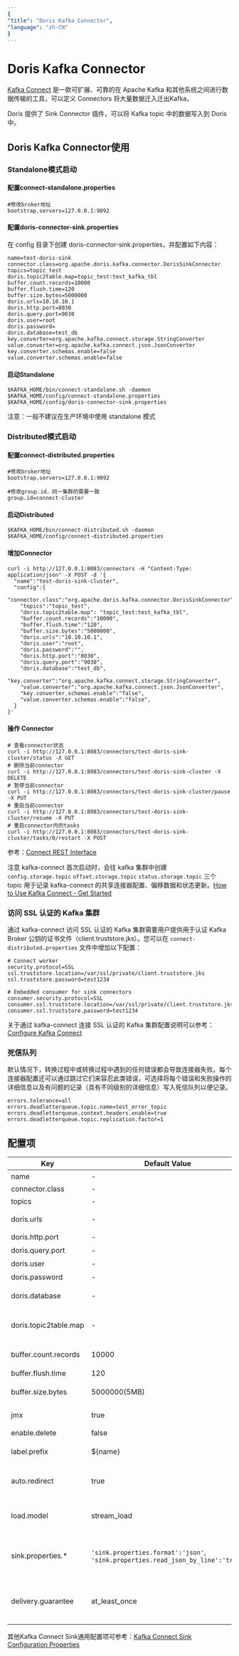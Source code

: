 ```yaml
---
{
"title": "Doris Kafka Connector",
"language": "zh-CN"
}
---
```


<!--
Licensed to the Apache Software Foundation (ASF) under one
or more contributor license agreements.  See the NOTICE file
distributed with this work for additional information
regarding copyright ownership.  The ASF licenses this file
to you under the Apache License, Version 2.0 (the
"License"); you may not use this file except in compliance
with the License.  You may obtain a copy of the License at

  http://www.apache.org/licenses/LICENSE-2.0

Unless required by applicable law or agreed to in writing,
software distributed under the License is distributed on an
"AS IS" BASIS, WITHOUT WARRANTIES OR CONDITIONS OF ANY
KIND, either express or implied.  See the License for the
specific language governing permissions and limitations
under the License.
-->

# Doris Kafka Connector

[Kafka Connect](https://docs.confluent.io/platform/current/connect/index.html) 是一款可扩展、可靠的在 Apache Kafka 和其他系统之间进行数据传输的工具，可以定义 Connectors 将大量数据迁入迁出Kafka。

Doris 提供了 Sink Connector 插件，可以将 Kafka topic 中的数据写入到 Doris 中。

## Doris Kafka Connector使用

### Standalone模式启动

#### 配置connect-standalone.properties

```properties
#修改broker地址
bootstrap.servers=127.0.0.1:9092
```

#### 配置doris-connector-sink.properties
在 config 目录下创建 doris-connector-sink.properties，并配置如下内容：

```properties
name=test-doris-sink
connector.class=org.apache.doris.kafka.connector.DorisSinkConnector
topics=topic_test
doris.topic2table.map=topic_test:test_kafka_tbl
buffer.count.records=10000
buffer.flush.time=120
buffer.size.bytes=5000000
doris.urls=10.10.10.1
doris.http.port=8030
doris.query.port=9030
doris.user=root
doris.password=
doris.database=test_db
key.converter=org.apache.kafka.connect.storage.StringConverter
value.converter=org.apache.kafka.connect.json.JsonConverter
key.converter.schemas.enable=false
value.converter.schemas.enable=false
```

#### 启动Standalone

```shell
$KAFKA_HOME/bin/connect-standalone.sh -daemon $KAFKA_HOME/config/connect-standalone.properties $KAFKA_HOME/config/doris-connector-sink.properties
```
注意：一般不建议在生产环境中使用 standalone 模式


### Distributed模式启动

#### 配置connect-distributed.properties

```properties
#修改broker地址
bootstrap.servers=127.0.0.1:9092

#修改group.id，同一集群的需要一致
group.id=connect-cluster
```



#### 启动Distributed

```shell
$KAFKA_HOME/bin/connect-distributed.sh -daemon $KAFKA_HOME/config/connect-distributed.properties
```


#### 增加Connector

```shell
curl -i http://127.0.0.1:8083/connectors -H "Content-Type: application/json" -X POST -d '{
  "name":"test-doris-sink-cluster",
  "config":{
    "connector.class":"org.apache.doris.kafka.connector.DorisSinkConnector",
    "topics":"topic_test",
    "doris.topic2table.map": "topic_test:test_kafka_tbl",
    "buffer.count.records":"10000",
    "buffer.flush.time":"120",
    "buffer.size.bytes":"5000000",
    "doris.urls":"10.10.10.1",
    "doris.user":"root",
    "doris.password":"",
    "doris.http.port":"8030",
    "doris.query.port":"9030",
    "doris.database":"test_db",
    "key.converter":"org.apache.kafka.connect.storage.StringConverter",
    "value.converter":"org.apache.kafka.connect.json.JsonConverter",
    "key.converter.schemas.enable":"false",
    "value.converter.schemas.enable":"false",
  }
}'
```

#### 操作 Connector
```
# 查看connector状态
curl -i http://127.0.0.1:8083/connectors/test-doris-sink-cluster/status -X GET
# 删除当前connector
curl -i http://127.0.0.1:8083/connectors/test-doris-sink-cluster -X DELETE
# 暂停当前connector
curl -i http://127.0.0.1:8083/connectors/test-doris-sink-cluster/pause -X PUT
# 重启当前connector
curl -i http://127.0.0.1:8083/connectors/test-doris-sink-cluster/resume -X PUT
# 重启connector内的tasks
curl -i http://127.0.0.1:8083/connectors/test-doris-sink-cluster/tasks/0/restart -X POST
```
参考：[Connect REST Interface](https://docs.confluent.io/platform/current/connect/references/restapi.html#kconnect-rest-interface)


注意 kafka-connect 首次启动时，会往 kafka 集群中创建 `config.storage.topic` `offset.storage.topic` `status.storage.topic` 三个 topic 用于记录 kafka-connect 的共享连接器配置、偏移数据和状态更新。[How to Use Kafka Connect - Get Started](https://docs.confluent.io/platform/current/connect/userguide.html)


### 访问 SSL 认证的 Kafka 集群
通过 kafka-connect 访问 SSL 认证的 Kafka 集群需要用户提供用于认证 Kafka Broker 公钥的证书文件（client.truststore.jks）。您可以在 `connect-distributed.properties` 文件中增加以下配置：
```
# Connect worker
security.protocol=SSL
ssl.truststore.location=/var/ssl/private/client.truststore.jks
ssl.truststore.password=test1234

# Embedded consumer for sink connectors
consumer.security.protocol=SSL
consumer.ssl.truststore.location=/var/ssl/private/client.truststore.jks
consumer.ssl.truststore.password=test1234
```
关于通过 kafka-connect 连接 SSL 认证的 Kafka 集群配置说明可以参考：[Configure Kafka Connect](https://docs.confluent.io/5.1.2/tutorials/security_tutorial.html#configure-kconnect-long)


### 死信队列
默认情况下，转换过程中或转换过程中遇到的任何错误都会导致连接器失败。每个连接器配置还可以通过跳过它们来容忍此类错误，可选择将每个错误和失败操作的详细信息以及有问题的记录（具有不同级别的详细信息）写入死信队列以便记录。
```
errors.tolerance=all
errors.deadletterqueue.topic.name=test_error_topic
errors.deadletterqueue.context.headers.enable=true
errors.deadletterqueue.topic.replication.factor=1
```


## 配置项


| Key                   | Default Value                                                                        | **Required** | **Description**                                                                                                                                                                                                        |
|-----------------------|--------------------------------------------------------------------------------------|--------------|------------------------------------------------------------------------------------------------------------------------------------------------------------------------------------------------------------------------|
| name                  | -                                                                                    | Y            | Connect应用名称，必须是在Kafka Connect环境中唯一                                                                                                                                                                                     |
| connector.class       | -                                                                                    | Y            | org.apache.doris.kafka.connector.DorisSinkConnector                                                                                                                                                                    |
| topics                | -                                                                                    | Y            | 订阅的topic列表，逗号分隔: topic1,topic2                                                                                                                                                                                         |
| doris.urls            | -                                                                                    | Y            | doris FE 连接地址。如果有多个，中间用逗号分割: 10.20.30.1,10.20.30.2,10.20.30.3                                                                                                                                                          |
| doris.http.port       | -                                                                                    | Y            | doris HTTP协议端口                                                                                                                                                                                                         |
| doris.query.port      | -                                                                                    | Y            | doris MySQL协议端口                                                                                                                                                                                                        |
| doris.user            | -                                                                                    | Y            | doris 用户名                                                                                                                                                                                                              |
| doris.password        | -                                                                                    | Y            | doris 密码                                                                                                                                                                                                               |
| doris.database        | -                                                                                    | Y            | 要写入的数据库。多个库时可以为空，同时在topic2table.map需要配置具体的库名称                                                                                                                                                                          |
| doris.topic2table.map | -                                                                                    | N            | topic和table表的对应关系，例：topic1:tb1,topic2:tb2<br />默认为空，表示topic和table名称一一对应。 <br />  多个库的格式为 topic1:db1.tbl1,topic2:db2.tbl2                                                                                               |
| buffer.count.records  | 10000                                                                                | N            | 在flush到doris之前，每个 Kafka 分区在内存中缓冲的记录数。默认 10000 条记录                                                                                                                                                                      |
| buffer.flush.time     | 120                                                                                  | N            | buffer刷新间隔，单位秒，默认120秒                                                                                                                                                                                                  |
| buffer.size.bytes     | 5000000(5MB)                                                                         | N            | 每个 Kafka 分区在内存中缓冲的记录的累积大小，单位字节，默认5MB                                                                                                                                                                                   |
| jmx                   | true                                                                                 | N            | 通过 JMX 获取 connector 内部监控指标, 请参考: [Doris-Connector-JMX](https://github.com/apache/doris-kafka-connector/blob/master/docs/zh-CN/Doris-Connector-JMX.md)                                                                  |
| enable.delete         | false                                                                                | N            | 是否同步删除记录, 默认false                                                                                                                                                                                                      |
| label.prefix          | ${name}                                                                              | N            | stream load 导入数据时的label 前缀。默认为Connect应用名称。                                                                                                                                                                             |
| auto.redirect         | true                                                                                 | N            | 是否重定向StreamLoad请求。开启后 StreamLoad 将通过 FE 重定向到需要写入数据的 BE，并且不再显示获取BE信息                                                                                                                                                    |
| load.model            | stream_load                                                                          | N            | 导入数据的方式。支持 `stream_load` 直接数据导入到 Doris 中；同时支持 `copy_into` 的方式导入数据至对象存储中，然后将数据加载至 doris 中。                                                                                                                              |
| sink.properties.*     | `'sink.properties.format':'json'`, <br/>`'sink.properties.read_json_by_line':'true'` | N            | Stream Load 的导入参数。<br />例如: 定义列分隔符`'sink.properties.column_separator':','`  <br />详细参数参考[这里](https://doris.apache.org/zh-CN/docs/sql-manual/sql-reference/Data-Manipulation-Statements/Load/STREAM-LOAD/#description)。 |
| delivery.guarantee    | at_least_once                                                                        | N            | 消费 kafka 数据导入至 doris 时，数据一致性的保障方式。 支持 `at_least_once` `exactly_once`，默认为 `at_least_once` 。doris 需要升级至 2.1.0 以上，才能保障数据的 `exactly_once`                                                                                  |

其他Kafka Connect Sink通用配置项可参考：[Kafka Connect Sink Configuration Properties](https://docs.confluent.io/platform/current/installation/configuration/connect/sink-connect-configs.html#kconnect-long-sink-configuration-properties-for-cp)